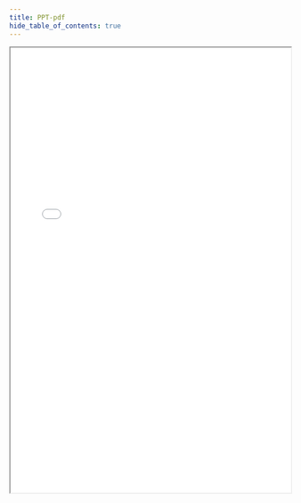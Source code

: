 ```yaml
---
title: PPT-pdf
hide_table_of_contents: true
---
```


<iframe src="/Microservices-V2-presentation.pdf" width="100%" height="800px"></iframe>
